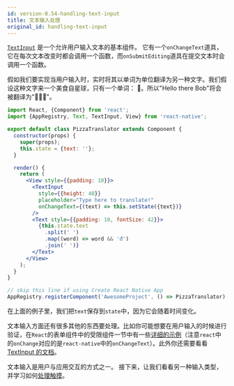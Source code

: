 ```yaml
---
id: version-0.54-handling-text-input
title: 文本输入处理
original_id: handling-text-input
---
```


[`TextInput`](textinput.md#content) 是一个允许用户输入文本的基本组件。 它有一个`onChangeText`道具，它在每次文本改变时都会调用一个函数，而`onSubmitEditing`道具在提交文本时会调用一个函数。

假如我们要实现当用户输入时，实时将其以单词为单位翻译为另一种文字。我们假设这种文字来一个美食自星球，只有一个单词： 🍕。所以"Hello there Bob"将会被翻译为"🍕🍕🍕"。

```jsx
import React, {Component} from 'react';
import {AppRegistry, Text, TextInput, View} from 'react-native';

export default class PizzaTranslator extends Component {
  constructor(props) {
    super(props);
    this.state = {text: ''};
  }

  render() {
    return (
      <View style={{padding: 10}}>
        <TextInput
          style={{height: 40}}
          placeholder="Type here to translate!"
          onChangeText={(text) => this.setState({text})}
        />
        <Text style={{padding: 10, fontSize: 42}}>
          {this.state.text
            .split(' ')
            .map((word) => word && 'đ')
            .join(' ')}
        </Text>
      </View>
    );
  }
}

// skip this line if using Create React Native App
AppRegistry.registerComponent('AwesomeProject', () => PizzaTranslator);
```

在上面的例子里，我们把`text`保存到`state`中，因为它会随着时间变化。

文本输入方面还有很多其他的东西要处理。比如你可能想要在用户输入的时候进行验证，在`React`的表单组件中的受限组件一节中有一些[详细的示例](https://reactjs.org/docs/forms.html#controlled-components)（注意`react`中的`onChange`对应的是`react-native`中的`onChangeText`）。此外你还需要看看[TextInput 的文档](textinput.md)。

文本输入是用户与应用交互的方式之一。 接下来，让我们看看另一种输入类型，并学习如何[处理触摸](handling-touches.md)。
